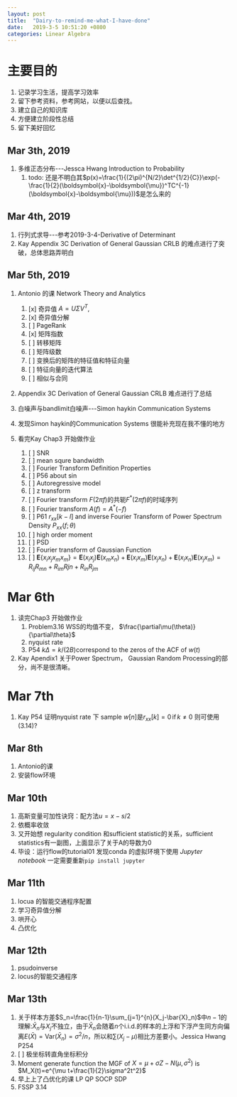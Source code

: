 ```yaml
---
layout: post
title:  "Dairy-to-remind-me-what-I-have-done"
date:   2019-3-5 10:51:20 +0800
categories: Linear Algebra
---
```


# 主要目的

1. 记录学习生活，提高学习效率
2. 留下参考资料，参考网站，以便以后查找。
3. 建立自己的知识库
4. 方便建立阶段性总结
5. 留下美好回忆

## Mar 3th, 2019

1. 多维正态分布---Jessca Hwang Introduction to Probability
   1. todo: 还是不明白其$p(x)=\frac{1}{(2\pi)^{N/2}\det^{1/2}{C}}\exp(-\frac{1}{2}(\boldsymbol{x}-\boldsymbol{\mu})^TC^{-1}(\boldsymbol{x}-\boldsymbol{\mu}))$是怎么来的

## Mar 4th, 2019

1. 行列式求导---参考2019-3-4-Derivative of Determinant
2. Kay Appendix 3C Derivation of General Gaussian CRLB 的难点进行了突破，总体思路弄明白

## Mar 5th, 2019

1. Antonio 的课 Network Theory and Analytics
   1. [x] 奇异值 $A=U\Sigma V^T,$
   2. [x] 奇异值分解
   3. [ ] PageRank
   4. [x] 矩阵指数
   5. [ ] 转移矩阵
   6. [ ] 矩阵级数
   7. [ ] 变换后的矩阵的特征值和特征向量
   8. [ ] 特征向量的迭代算法
   9. [ ] 相似与合同

2. Appendix 3C Derivation of General Gaussian CRLB 难点进行了总结
3. 白噪声与bandlimit白噪声---Simon haykin   Communication Systems
4. 发现Simon haykin的Communication Systems 很能补充现在我不懂的地方
5. 看完Kay Chap3 开始做作业
   1. [ ] SNR
   2. [ ] mean squre bandwidth
   3. [ ] Fourier Transform Definition Properties
   4. [ ] P56 about sin
   5. [ ] Autoregressive model
   6. [ ] z transform
   7. [ ] Fourier transform $F(2\pi f)$的共轭$F^*(2\pi f)$的时域序列
   8. [ ] Fourier transform $A(f)=A^*(-f)$
   9. [ ] P61 $r_{xx}[k-l]$ and inverse Fourier Transform of Power Spectrum Density $P_{xx}(f;\theta)$
   10. [ ] high order moment
   11. [ ] PSD
   12. [ ] Fourier transform of Gaussian Function
   13. [ ] $\boldsymbol{E}\{x_ix_jx_mx_m\}=\boldsymbol{E}(x_ix_j)\boldsymbol{E}(x_mx_n)+\boldsymbol{E}(x_ix_m)\boldsymbol{E}(x_jx_n)+\boldsymbol{E}(x_ix_n)\boldsymbol{E}(x_jx_m)=R_{ij}R_{mn}+R_{im}R{jn}+R_{in}R_{jm}$

# Mar 6th

1. 读完Chap3 开始做作业
   1. Problem3.16 WSS的均值不变， $\frac{\partial\mu(\theta)}{\partial\theta}$
   2. nyquist rate
   3. P54 $k\Delta=k/(2B)$correspond to the zeros of the ACF of $w(t)$
2. Kay Apendix1 关于Power Spectrum， Gaussian Random Processing的部分，尚不是很清晰。

# Mar 7th

1. Kay P54 证明nyquist rate 下 sample $w[n]$是$r_{xx}[k] = 0 \,\text{if} \,  k \neq0$ 则可使用$(3.14)$?

## Mar 8th

1. Antonio的课
2. 安装flow环境

## Mar 10th

1. 高斯变量可加性诀窍：配方法$u=x-s/2$
2. 依概率收敛
3. 又开始想 regularity condition 和sufficient statistic的关系，sufficient statistics有一副图，上面显示了关于A的导数为0
4. 毕设：运行flow的tutorial01 发现conda 的虚拟环境下使用 *Jupyter notebook* 一定需要重新```pip install jupyter```

## Mar 11th

1. locua 的智能交通程序配置
2. 学习奇异值分解
3. 哄开心
4. 凸优化

## Mar 12th

1. psudoinverse
2. locus的智能交通程序

## Mar 13th

1. 关于样本方差$S_n=\frac{1}{n-1}\sum_{j=1}^{n}(X_j-\bar{X}_n)$中$n-1$的理解:$\bar{X}_n$与$X_j$不独立，由于$\bar{X}_n$会随着$n$个i.i.d.的样本的上浮和下浮产生同方向偏离$E(\bar{X})=\text{Var}(\bar{X}_n)=\sigma^2/n$，所以和$\sum(X_j-\mu)$相比方差要小。Jessica Hwang P254
2. [ ] 极坐标转直角坐标积分
3. Moment generate function the MGF of $X=\mu+\sigma Z - N(\mu, \sigma^2)$ is $M_X(t)=e^{\mu t+\frac{1}{2}\sigma^2t^2}$
4. 早上上了凸优化的课 LP QP SOCP SDP
5. FSSP 3.14